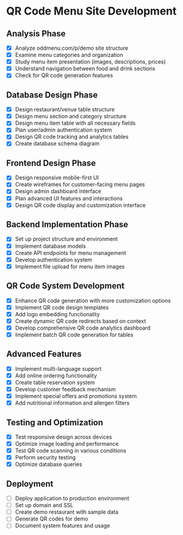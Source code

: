 # QR Code Menu Site Development

## Analysis Phase
- [x] Analyze oddmenu.com/p/demo site structure
- [x] Examine menu categories and organization
- [x] Study menu item presentation (images, descriptions, prices)
- [x] Understand navigation between food and drink sections
- [x] Check for QR code generation features

## Database Design Phase
- [x] Design restaurant/venue table structure
- [x] Design menu section and category structure
- [x] Design menu item table with all necessary fields
- [x] Plan user/admin authentication system
- [x] Design QR code tracking and analytics tables
- [x] Create database schema diagram

## Frontend Design Phase
- [x] Design responsive mobile-first UI
- [x] Create wireframes for customer-facing menu pages
- [x] Design admin dashboard interface
- [x] Plan advanced UI features and interactions
- [x] Design QR code display and customization interface

## Backend Implementation Phase
- [x] Set up project structure and environment
- [x] Implement database models
- [x] Create API endpoints for menu management
- [x] Develop authentication system
- [x] Implement file upload for menu item images

## QR Code System Development
- [x] Enhance QR code generation with more customization options
- [x] Implement QR code design templates
- [x] Add logo embedding functionality
- [x] Create dynamic QR code redirects based on context
- [x] Develop comprehensive QR code analytics dashboard
- [x] Implement batch QR code generation for tables

## Advanced Features
- [x] Implement multi-language support
- [x] Add online ordering functionality
- [x] Create table reservation system
- [x] Develop customer feedback mechanism
- [x] Implement special offers and promotions system
- [x] Add nutritional information and allergen filters

## Testing and Optimization
- [x] Test responsive design across devices
- [x] Optimize image loading and performance
- [x] Test QR code scanning in various conditions
- [x] Perform security testing
- [x] Optimize database queries

## Deployment
- [ ] Deploy application to production environment
- [ ] Set up domain and SSL
- [ ] Create demo restaurant with sample data
- [ ] Generate QR codes for demo
- [ ] Document system features and usage
